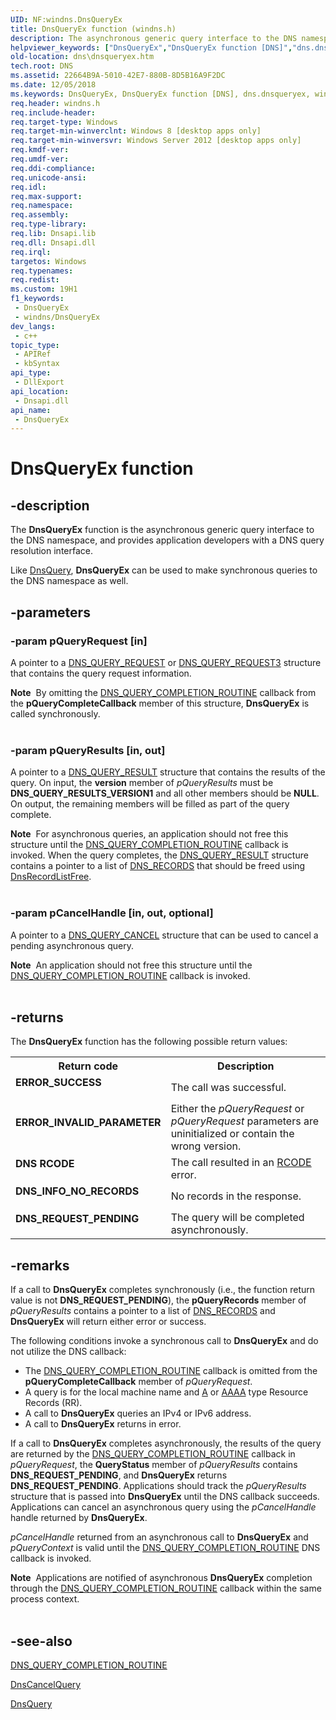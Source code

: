 ```yaml
---
UID: NF:windns.DnsQueryEx
title: DnsQueryEx function (windns.h)
description: The asynchronous generic query interface to the DNS namespace, and provides application developers with a DNS query resolution interface.
helpviewer_keywords: ["DnsQueryEx","DnsQueryEx function [DNS]","dns.dnsqueryex","windns/DnsQueryEx"]
old-location: dns\dnsqueryex.htm
tech.root: DNS
ms.assetid: 22664B9A-5010-42E7-880B-8D5B16A9F2DC
ms.date: 12/05/2018
ms.keywords: DnsQueryEx, DnsQueryEx function [DNS], dns.dnsqueryex, windns/DnsQueryEx
req.header: windns.h
req.include-header: 
req.target-type: Windows
req.target-min-winverclnt: Windows 8 [desktop apps only]
req.target-min-winversvr: Windows Server 2012 [desktop apps only]
req.kmdf-ver: 
req.umdf-ver: 
req.ddi-compliance: 
req.unicode-ansi: 
req.idl: 
req.max-support: 
req.namespace: 
req.assembly: 
req.type-library: 
req.lib: Dnsapi.lib
req.dll: Dnsapi.dll
req.irql: 
targetos: Windows
req.typenames: 
req.redist: 
ms.custom: 19H1
f1_keywords:
 - DnsQueryEx
 - windns/DnsQueryEx
dev_langs:
 - c++
topic_type:
 - APIRef
 - kbSyntax
api_type:
 - DllExport
api_location:
 - Dnsapi.dll
api_name:
 - DnsQueryEx
---
```


# DnsQueryEx function


## -description

The 
<b>DnsQueryEx</b> function is the asynchronous generic query interface to the DNS namespace, and provides application developers with a DNS query resolution interface.

Like <a href="/windows/desktop/api/windns/nf-windns-dnsquery_a">DnsQuery</a>, <b>DnsQueryEx</b> can be used to make synchronous queries to the DNS namespace as well.

## -parameters

### -param pQueryRequest [in]

A pointer to a <a href="/windows/desktop/api/windns/ns-windns-dns_query_request">DNS_QUERY_REQUEST</a> or <a href="/windows/win32/api/windns/ns-windns-dns_query_request3">DNS_QUERY_REQUEST3</a> structure that contains the query request information.

<div class="alert"><b>Note</b>  By omitting the <a href="/windows/desktop/api/windns/nc-windns-dns_query_completion_routine">DNS_QUERY_COMPLETION_ROUTINE</a> callback from the <b>pQueryCompleteCallback</b> member of this structure, <b>DnsQueryEx</b> is called synchronously.</div>
<div> </div>

### -param pQueryResults [in, out]

A pointer to a <a href="/windows/desktop/api/windns/ns-windns-dns_query_result">DNS_QUERY_RESULT</a> structure that contains the results of the query. On input, the <b>version</b> member of  <i>pQueryResults</i> must be <b>DNS_QUERY_RESULTS_VERSION1</b> and all other members should be <b>NULL</b>. On output, the remaining members will be filled as part of the query complete. 

<div class="alert"><b>Note</b>  For asynchronous queries, an application should not free
                            this structure until the <a href="/windows/desktop/api/windns/nc-windns-dns_query_completion_routine">DNS_QUERY_COMPLETION_ROUTINE</a> callback is invoked. When the query completes, the <a href="/windows/desktop/api/windns/ns-windns-dns_query_result">DNS_QUERY_RESULT</a> structure contains a pointer to a list of
                            <a href="/windows/win32/api/windns/ns-windns-dns_recorda">DNS_RECORDS</a> that should be freed using <a href="/windows/desktop/api/windns/nf-windns-dnsrecordlistfree">DnsRecordListFree</a>.</div>
<div> </div>

### -param pCancelHandle [in, out, optional]

A pointer to a <a href="/windows/desktop/api/windns/ns-windns-dns_query_cancel">DNS_QUERY_CANCEL</a> structure that can be used to cancel a
                            pending asynchronous query.

<div class="alert"><b>Note</b>  An application should not free
                            this structure until the <a href="/windows/desktop/api/windns/nc-windns-dns_query_completion_routine">DNS_QUERY_COMPLETION_ROUTINE</a> callback is invoked.</div>
<div> </div>

## -returns

The 
<b>DnsQueryEx</b> function has the following possible return values:

<table>
<tr>
<th>Return code</th>
<th>Description</th>
</tr>
<tr>
<td width="40%">
<dl>
<dt><b>ERROR_SUCCESS</b></dt>
</dl>
</td>
<td width="60%">
The call was successful.

</td>
</tr>
<tr>
<td width="40%">
<dl>
<dt><b>ERROR_INVALID_PARAMETER</b></dt>
</dl>
</td>
<td width="60%">
Either the <i>pQueryRequest</i> or <i>pQueryRequest</i> parameters are uninitialized or contain the wrong version. 

</td>
</tr>
<tr>
<td width="40%">
<dl>
<dt><b>DNS RCODE</b></dt>
</dl>
</td>
<td width="60%">
The call resulted in an <a href="/windows/desktop/DNS/dns-constants">RCODE</a> error.

</td>
</tr>
<tr>
<td width="40%">
<dl>
<dt><b>DNS_INFO_NO_RECORDS</b></dt>
</dl>
</td>
<td width="60%">
No records in the response.

</td>
</tr>
<tr>
<td width="40%">
<dl>
<dt><b>DNS_REQUEST_PENDING</b></dt>
</dl>
</td>
<td width="60%">
The query will be completed asynchronously.

</td>
</tr>
</table>

## -remarks

If a call to <b>DnsQueryEx</b> completes synchronously (i.e., the function return value is not <b>DNS_REQUEST_PENDING</b>), the <b>pQueryRecords</b> member of <i>pQueryResults</i> contains a pointer to a list of <a href="/windows/win32/api/windns/ns-windns-dns_recorda">DNS_RECORDS</a> and <b>DnsQueryEx</b> will return either error or success.

The following conditions invoke a synchronous call to <b>DnsQueryEx</b> and do not utilize the DNS callback:

<ul>
<li>The <a href="/windows/desktop/api/windns/nc-windns-dns_query_completion_routine">DNS_QUERY_COMPLETION_ROUTINE</a> callback is omitted from the <b>pQueryCompleteCallback</b> member of <i>pQueryRequest</i>.</li>
<li>A query is for the local machine name and <a href="/windows/win32/api/windns/ns-windns-dns_a_data">A</a> or <a href="/windows/win32/api/windns/ns-windns-dns_aaaa_data">AAAA</a> type Resource Records (RR).</li>
<li>A call to <b>DnsQueryEx</b> queries an IPv4 or IPv6 address.</li>
<li>A call to <b>DnsQueryEx</b> returns in error.</li>
</ul>
If a call to <b>DnsQueryEx</b> completes asynchronously, the results of the query are returned by the <a href="/windows/desktop/api/windns/nc-windns-dns_query_completion_routine">DNS_QUERY_COMPLETION_ROUTINE</a> callback in <i>pQueryRequest</i>, the <b>QueryStatus</b> member of <i>pQueryResults</i> contains <b>DNS_REQUEST_PENDING</b>, and <b>DnsQueryEx</b> returns <b>DNS_REQUEST_PENDING</b>. Applications should track the <i>pQueryResults</i> structure that is passed into <b>DnsQueryEx</b> until the DNS callback succeeds. Applications can cancel an asynchronous query using the <i>pCancelHandle</i> handle returned by <b>DnsQueryEx</b>.

<i>pCancelHandle</i> returned from an asynchronous call to <b>DnsQueryEx</b> and <i>pQueryContext</i> is valid until the <a href="/windows/desktop/api/windns/nc-windns-dns_query_completion_routine">DNS_QUERY_COMPLETION_ROUTINE</a> DNS callback is invoked.

<div class="alert"><b>Note</b>  Applications are notified of asynchronous <b>DnsQueryEx</b> completion through the <a href="/windows/desktop/api/windns/nc-windns-dns_query_completion_routine">DNS_QUERY_COMPLETION_ROUTINE</a> callback within the same process context.</div>
<div> </div>

## -see-also

<a href="/windows/desktop/api/windns/nc-windns-dns_query_completion_routine">DNS_QUERY_COMPLETION_ROUTINE</a>



<a href="/windows/desktop/api/windns/nf-windns-dnscancelquery">DnsCancelQuery</a>



<a href="/windows/desktop/api/windns/nf-windns-dnsquery_a">DnsQuery</a>
